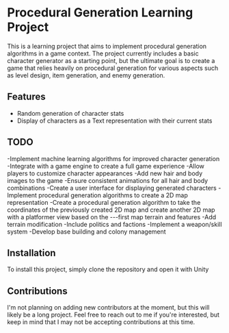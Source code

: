 # Procedural Generation Learning Project


This is a learning project that aims to implement procedural generation algorithms in a game context. The project currently includes a basic character generator as a starting point, but the ultimate goal is to create a game that relies heavily on procedural generation for various aspects such as level design, item generation, and enemy generation.

## Features

- Random generation of character stats
- Display of characters as a Text representation with their current stats

## TODO

-Implement machine learning algorithms for improved character generation
-Integrate with a game engine to create a full game experience
-Allow players to customize character appearances
-Add new hair and body images to the game
-Ensure consistent animations for all hair and body combinations
-Create a user interface for displaying generated characters
-Implement procedural generation algorithms to create a 2D map representation
-Create a procedural generation algorithm to take the coordinates of the previously created 2D map and create another 2D map with a platformer view based on the ---first map terrain and features
-Add terrain modification
-Include politics and factions
-Implement a weapon/skill system
-Develop base building and colony management

## Installation

To install this project, simply clone the repository and open it with Unity

## Contributions

I'm not planning on adding new contributors at the moment, but this will likely be a long project. Feel free to reach out to me if you're interested, but keep in mind that I may not be accepting contributions at this time.
